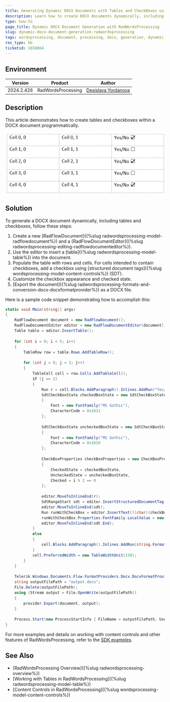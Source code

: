 ```yaml
---
title: Generating Dynamic DOCX Documents with Tables and CheckBoxes using RadWordsProcessing
description: Learn how to create DOCX documents dynamically, including tables and checkboxes, using RadWordsProcessing for Document Processing.
type: how-to
page_title: Dynamic DOCX Document Generation with RadWordsProcessing
slug: dynamic-docx-document-generation-radwordsprocessing
tags: wordsprocessing, document, processing, docx, generation, dynamic, tables, checkboxes
res_type: kb
ticketid: 1658864
---
```


## Environment

| Version | Product | Author | 
| --- | --- | ---- | 
| 2024.2.426| RadWordsProcessing |[Desislava Yordanova](https://www.telerik.com/blogs/author/desislava-yordanova)| 

## Description

This article demonstrates how to create tables and checkboxes within a DOCX document programmatically.

![DOCX with CheckBoxes](images/docx-with-checkboxes.png)   

## Solution

To generate a DOCX document dynamically, including tables and checkboxes, follow these steps:

1. Create a new [RadFlowDocument]({%slug radwordsprocessing-model-radflowdocument%}) and a [RadFlowDocumentEditor]({%slug radwordsprocessing-editing-radflowdocumenteditor%}).
2. Use the editor to insert a [table]({%slug radwordsprocessing-model-table%}) into the document.
3. Populate the table with rows and cells. For cells intended to contain checkboxes, add a checkbox using [structured document tags]({%slug wordsprocessing-model-content-controls%}) (SDT).
4. Customize the checkbox appearance and checked state.
5. [Export the document]({%slug radwordsprocessing-formats-and-conversion-docx-docxformatprovider%}) as a DOCX file.

Here is a sample code snippet demonstrating how to accomplish this: 

```csharp
static void Main(string[] args)
{
    RadFlowDocument document = new RadFlowDocument();
    RadFlowDocumentEditor editor = new RadFlowDocumentEditor(document);
    Table table = editor.InsertTable();

    for (int i = 0; i < 5; i++)
    {
        TableRow row = table.Rows.AddTableRow();

        for (int j = 0; j < 3; j++)
        {
            TableCell cell = row.Cells.AddTableCell();
            if (j == 2)
            {
                Run r = cell.Blocks.AddParagraph().Inlines.AddRun("Yes/No ");
                SdtCheckBoxState checkedBoxState = new SdtCheckBoxState
                {
                    Font = new FontFamily("MS Gothic"),
                    CharacterCode = 0x2611
                };

                SdtCheckBoxState uncheckedBoxState = new SdtCheckBoxState
                {
                    Font = new FontFamily("MS Gothic"),
                    CharacterCode = 0x2610
                };

                CheckBoxProperties checkBoxProperties = new CheckBoxProperties
                {
                    CheckedState = checkedBoxState,
                    UncheckedState = uncheckedBoxState,
                    Checked = i % 2 == 0
                };

                editor.MoveToInlineEnd(r);
                SdtRangeStart sdt = editor.InsertStructuredDocumentTag(checkBoxProperties);
                editor.MoveToInlineEnd(sdt);
                Run runWithCheckBox = editor.InsertText(((char)(checkBoxProperties.Checked ? checkBoxProperties.CheckedState.CharacterCode : checkBoxProperties.UncheckedState.CharacterCode)).ToString());
                runWithCheckBox.Properties.FontFamily.LocalValue = new ThemableFontFamily(checkBoxProperties.CheckedState.Font);
                editor.MoveToInlineEnd(sdt.End);
            }
            else
            {
                cell.Blocks.AddParagraph().Inlines.AddRun(string.Format("Cell {0}, {1}", i, j));
            }
            cell.PreferredWidth = new TableWidthUnit(150);
        }
    }

    Telerik.Windows.Documents.Flow.FormatProviders.Docx.DocxFormatProvider provider = new Telerik.Windows.Documents.Flow.FormatProviders.Docx.DocxFormatProvider();
    string outputFilePath = "output.docx";
    File.Delete(outputFilePath);
    using (Stream output = File.OpenWrite(outputFilePath))
    {
        provider.Export(document, output);
    }

    Process.Start(new ProcessStartInfo { FileName = outputFilePath, UseShellExecute = true });
}
```


For more examples and details on working with content controls and other features of RadWordsProcessing, refer to the [SDK examples](https://github.com/telerik/document-processing-sdk/blob/master/WordsProcessing/ContentControls/DocumentGenerator.cs).

## See Also

- [RadWordsProcessing Overview]({%slug radwordsprocessing-overview%})
- [Working with Tables in RadWordsProcessing]({%slug radwordsprocessing-model-table%})
- [Content Controls in RadWordsProcessing]({%slug wordsprocessing-model-content-controls%}) 

